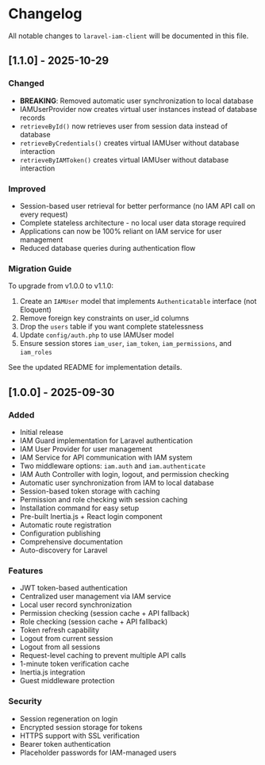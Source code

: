 # Changelog

All notable changes to `laravel-iam-client` will be documented in this file.

## [1.1.0] - 2025-10-29

### Changed
- **BREAKING**: Removed automatic user synchronization to local database
- IAMUserProvider now creates virtual user instances instead of database records
- `retrieveById()` now retrieves user from session data instead of database
- `retrieveByCredentials()` creates virtual IAMUser without database interaction
- `retrieveByIAMToken()` creates virtual IAMUser without database interaction

### Improved
- Session-based user retrieval for better performance (no IAM API call on every request)
- Complete stateless architecture - no local user data storage required
- Applications can now be 100% reliant on IAM service for user management
- Reduced database queries during authentication flow

### Migration Guide
To upgrade from v1.0.0 to v1.1.0:
1. Create an `IAMUser` model that implements `Authenticatable` interface (not Eloquent)
2. Remove foreign key constraints on user_id columns
3. Drop the `users` table if you want complete statelessness
4. Update `config/auth.php` to use IAMUser model
5. Ensure session stores `iam_user`, `iam_token`, `iam_permissions`, and `iam_roles`

See the updated README for implementation details.

## [1.0.0] - 2025-09-30

### Added
- Initial release
- IAM Guard implementation for Laravel authentication
- IAM User Provider for user management
- IAM Service for API communication with IAM system
- Two middleware options: `iam.auth` and `iam.authenticate`
- IAM Auth Controller with login, logout, and permission checking
- Automatic user synchronization from IAM to local database
- Session-based token storage with caching
- Permission and role checking with session caching
- Installation command for easy setup
- Pre-built Inertia.js + React login component
- Automatic route registration
- Configuration publishing
- Comprehensive documentation
- Auto-discovery for Laravel

### Features
- JWT token-based authentication
- Centralized user management via IAM service
- Local user record synchronization
- Permission checking (session cache + API fallback)
- Role checking (session cache + API fallback)
- Token refresh capability
- Logout from current session
- Logout from all sessions
- Request-level caching to prevent multiple API calls
- 1-minute token verification cache
- Inertia.js integration
- Guest middleware protection

### Security
- Session regeneration on login
- Encrypted session storage for tokens
- HTTPS support with SSL verification
- Bearer token authentication
- Placeholder passwords for IAM-managed users